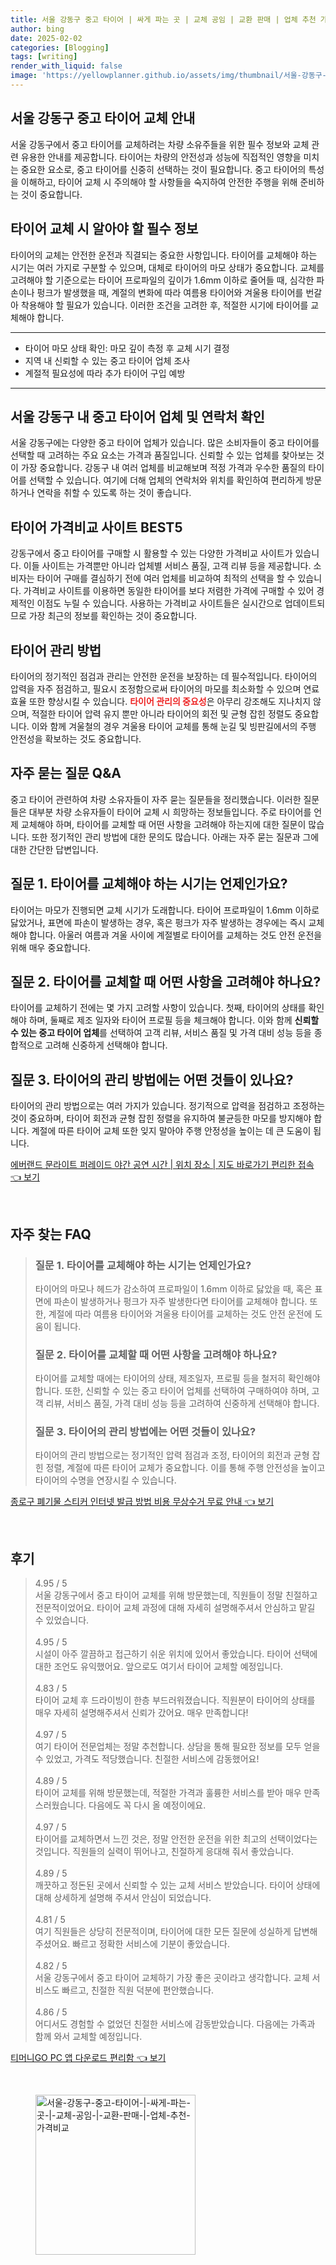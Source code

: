 ```yaml
---
title: 서울 강동구 중고 타이어 | 싸게 파는 곳 | 교체 공임 | 교환 판매 | 업체 추천 가격비교
author: bing
date: 2025-02-02
categories: [Blogging]
tags: [writing]
render_with_liquid: false
image: 'https://yellowplanner.github.io/assets/img/thumbnail/서울-강동구-중고-타이어-|-싸게-파는-곳-|-교체-공임-|-교환-판매-|-업체-추천-가격비교.webp'
---
```



<h2 id='중고 타이어 교체 안내'>서울 강동구 중고 타이어 교체 안내</h2>

<p>서울 강동구에서 중고 타이어를 교체하려는 차량 소유주들을 위한 필수 정보와 교체 관련 유용한 안내를 제공합니다. 타이어는 차량의 안전성과 성능에 직접적인 영향을 미치는 중요한 요소로, 중고 타이어를 신중히 선택하는 것이 필요합니다. 중고 타이어의 특성을 이해하고, 타이어 교체 시 주의해야 할 사항들을 숙지하여 안전한 주행을 위해 준비하는 것이 중요합니다.</p>

<h2 id='중고 타이어 업체 정보'>타이어 교체 시 알아야 할 필수 정보</h2>

<p>타이어의 교체는 안전한 운전과 직결되는 중요한 사항입니다. 타이어를 교체해야 하는 시기는 여러 가지로 구분할 수 있으며, 대체로 타이어의 마모 상태가 중요합니다. 교체를 고려해야 할 기준으로는 타이어 프로파일의 깊이가 1.6mm 이하로 줄어들 때, 심각한 파손이나 펑크가 발생했을 때, 계절의 변화에 따라 여름용 타이어와 겨울용 타이어를 번갈아 착용해야 할 필요가 있습니다. 이러한 조건을 고려한 후, 적절한 시기에 타이어를 교체해야 합니다.</p>

<hr />

<ul>
    <li>타이어 마모 상태 확인: 마모 깊이 측정 후 교체 시기 결정</li>
    <li>지역 내 신뢰할 수 있는 중고 타이어 업체 조사</li>
    <li>계절적 필요성에 따라 추가 타이어 구입 예방</li>
</ul>

<hr />

<h2 id='서울 강동구 타이어 업체 연락처'>서울 강동구 내 중고 타이어 업체 및 연락처 확인</h2>

<p>서울 강동구에는 다양한 중고 타이어 업체가 있습니다. 많은 소비자들이 중고 타이어를 선택할 때 고려하는 주요 요소는 가격과 품질입니다. 신뢰할 수 있는 업체를 찾아보는 것이 가장 중요합니다. 강동구 내 여러 업체를 비교해보며 적정 가격과 우수한 품질의 타이어를 선택할 수 있습니다. 여기에 더해 업체의 연락처와 위치를 확인하여 편리하게 방문하거나 연락을 취할 수 있도록 하는 것이 좋습니다.</p>

<h2 id='타이어 가격비교 사이트 추천'>타이어 가격비교 사이트 BEST5</h2>

<p>강동구에서 중고 타이어를 구매할 시 활용할 수 있는 다양한 가격비교 사이트가 있습니다. 이들 사이트는 가격뿐만 아니라 업체별 서비스 품질, 고객 리뷰 등을 제공합니다. 소비자는 타이어 구매를 결심하기 전에 여러 업체를 비교하여 최적의 선택을 할 수 있습니다. 가격비교 사이트를 이용하면 동일한 타이어를 보다 저렴한 가격에 구매할 수 있어 경제적인 이점도 누릴 수 있습니다. 사용하는 가격비교 사이트들은 실시간으로 업데이트되므로 가장 최근의 정보를 확인하는 것이 중요합니다.</p>

<h2 id='타이어 관리 방법 알아보기'>타이어 관리 방법</h2>

<p>타이어의 정기적인 점검과 관리는 안전한 운전을 보장하는 데 필수적입니다. 타이어의 압력을 자주 점검하고, 필요시 조정함으로써 타이어의 마모를 최소화할 수 있으며 연료 효율 또한 향상시킬 수 있습니다. <b><span style="color: #ee2323;">타이어 관리의 중요성</span></b>은 아무리 강조해도 지나치지 않으며, 적절한 타이어 압력 유지 뿐만 아니라 타이어의 회전 및 균형 잡힌 정렬도 중요합니다. 이와 함께 겨울철의 경우 겨울용 타이어 교체를 통해 눈길 및 빙판길에서의 주행 안전성을 확보하는 것도 중요합니다.</p>

<h2 id='자주 묻는 질문'>자주 묻는 질문 Q&A</h2>

<p>중고 타이어 관련하여 차량 소유자들이 자주 묻는 질문들을 정리했습니다. 이러한 질문들은 대부분 차량 소유자들이 타이어 교체 시 희망하는 정보들입니다. 주로 타이어를 언제 교체해야 하며, 타이어를 교체할 때 어떤 사항을 고려해야 하는지에 대한 질문이 많습니다. 또한 정기적인 관리 방법에 대한 문의도 많습니다. 아래는 자주 묻는 질문과 그에 대한 간단한 답변입니다.</p>

<h2 id='타이어 교체 시기'>질문 1. 타이어를 교체해야 하는 시기는 언제인가요?</h2>

<p>타이어는 마모가 진행되면 교체 시기가 도래합니다. 타이어 프로파일이 1.6mm 이하로 닳았거나, 표면에 파손이 발생하는 경우, 혹은 펑크가 자주 발생하는 경우에는 즉시 교체해야 합니다. 아울러 여름과 겨울 사이에 계절별로 타이어를 교체하는 것도 안전 운전을 위해 매우 중요합니다.</p>

<h2 id='타이어 교체 시 고려 사항'>질문 2. 타이어를 교체할 때 어떤 사항을 고려해야 하나요?</h2>

<p>타이어를 교체하기 전에는 몇 가지 고려할 사항이 있습니다. 첫째, 타이어의 상태를 확인해야 하며, 둘째로 제조 일자와 타이어 프로필 등을 체크해야 합니다. 이와 함께 <b>신뢰할 수 있는 중고 타이어 업체</b>를 선택하여 고객 리뷰, 서비스 품질 및 가격 대비 성능 등을 종합적으로 고려해 신중하게 선택해야 합니다.</p>

<h2 id='타이어 관리 방법 질문'>질문 3. 타이어의 관리 방법에는 어떤 것들이 있나요?</h2>

<p>타이어의 관리 방법으로는 여러 가지가 있습니다. 정기적으로 압력을 점검하고 조정하는 것이 중요하며, 타이어 회전과 균형 잡힌 정렬을 유지하여 불균등한 마모를 방지해야 합니다. 계절에 따른 타이어 교체 또한 잊지 말아야 주행 안정성을 높이는 데 큰 도움이 됩니다.</p>


<p><a class="click-button" title="에버랜드 문라이트 퍼레이드 야간 공연 시간 | 위치 장소 | 지도 바로가기 편리한 접속" href="https://yellowplanner.github.io/posts/%EC%97%90%EB%B2%84%EB%9E%9C%EB%93%9C-%EB%AC%B8%EB%9D%BC%EC%9D%B4%ED%8A%B8-%ED%8D%BC%EB%A0%88%EC%9D%B4%EB%93%9C-%EC%95%BC%EA%B0%84-%EA%B3%B5%EC%97%B0-%EC%8B%9C%EA%B0%84-%EC%9C%84%EC%B9%98-%EC%9E%A5%EC%86%8C-%EC%A7%80%EB%8F%84-%EB%B0%94%EB%A1%9C%EA%B0%80%EA%B8%B0-%ED%8E%B8%EB%A6%AC%ED%95%9C-%EC%A0%91%EC%86%8D/" rel="dofollow">에버랜드 문라이트 퍼레이드 야간 공연 시간 | 위치 장소 | 지도 바로가기 편리한 접속 👈 보기</a></p><br>
<h2 id='자주_찾는_FAQ'>자주 찾는 FAQ</h2>
<div itemscope="" itemtype="https://schema.org/FAQPage"> 
<blockquote> 
<div itemscope="" itemprop="mainEntity" itemtype="https://schema.org/Question"> 
<h3 itemprop="name">질문 1. 타이어를 교체해야 하는 시기는 언제인가요?</h3> 
<div itemscope="" itemprop="acceptedAnswer" itemtype="https://schema.org/Answer"> 
<span itemprop="text"> 
<p>타이어의 마모나 헤드가 감소하여 프로파일이 1.6mm 이하로 닳았을 때, 혹은 표면에 파손이 발생하거나 펑크가 자주 발생한다면 타이어를 교체해야 합니다. 또한, 계절에 따라 여름용 타이어와 겨울용 타이어를 교체하는 것도 안전 운전에 도움이 됩니다.</p> 
</span> 
</div> 
</div> 

<div itemscope="" itemprop="mainEntity" itemtype="https://schema.org/Question"> 
<h3 itemprop="name">질문 2. 타이어를 교체할 때 어떤 사항을 고려해야 하나요?</h3> 
<div itemscope="" itemprop="acceptedAnswer" itemtype="https://schema.org/Answer"> 
<span itemprop="text"> 
<p>타이어를 교체할 때에는 타이어의 상태, 제조일자, 프로필 등을 철저히 확인해야 합니다. 또한, 신뢰할 수 있는 중고 타이어 업체를 선택하여 구매하여야 하며, 고객 리뷰, 서비스 품질, 가격 대비 성능 등을 고려하여 신중하게 선택해야 합니다.</p> 
</span> 
</div> 
</div> 

<div itemscope="" itemprop="mainEntity" itemtype="https://schema.org/Question"> 
<h3 itemprop="name">질문 3. 타이어의 관리 방법에는 어떤 것들이 있나요?</h3> 
<div itemscope="" itemprop="acceptedAnswer" itemtype="https://schema.org/Answer"> 
<span itemprop="text"> 
<p>타이어의 관리 방법으로는 정기적인 압력 점검과 조정, 타이어의 회전과 균형 잡힌 정렬, 계절에 따른 타이어 교체가 중요합니다. 이를 통해 주행 안전성을 높이고 타이어의 수명을 연장시킬 수 있습니다.</p> 
</span> 
</div> 
</div> 
</blockquote> 
</div>
<p><a class="click-button" title="종로구 폐기물 스티커 인터넷 발급 방법 비용 무상수거 무료 안내" href="https://yellowplanner.github.io/posts/%EC%A2%85%EB%A1%9C%EA%B5%AC-%ED%8F%90%EA%B8%B0%EB%AC%BC-%EC%8A%A4%ED%8B%B0%EC%BB%A4-%EC%9D%B8%ED%84%B0%EB%84%B7-%EB%B0%9C%EA%B8%89-%EB%B0%A9%EB%B2%95-%EB%B9%84%EC%9A%A9-%EB%AC%B4%EC%83%81%EC%88%98%EA%B1%B0-%EB%AC%B4%EB%A3%8C-%EC%95%88%EB%82%B4/" rel="dofollow">종로구 폐기물 스티커 인터넷 발급 방법 비용 무상수거 무료 안내 👈 보기</a></p><br>
<h2 id='후기'>후기</h2>
<div itemscope itemtype="https://schema.org/Product">
  <blockquote>
  <div itemprop="review" itemscope itemtype="https://schema.org/Review">
      <div itemprop="reviewRating" itemscope itemtype="https://schema.org/Rating"> <span itemprop="ratingValue">4.95</span> / <span itemprop="bestRating">5</span> </div>
      <span itemprop="reviewBody">서울 강동구에서 중고 타이어 교체를 위해 방문했는데, 직원들이 정말 친절하고 전문적이었어요. 타이어 교체 과정에 대해 자세히 설명해주셔서 안심하고 맡길 수 있었습니다.</span>
  </div>
  <br>
  <div itemprop="review" itemscope itemtype="https://schema.org/Review">
      <div itemprop="reviewRating" itemscope itemtype="https://schema.org/Rating"> <span itemprop="ratingValue">4.95</span> / <span itemprop="bestRating">5</span> </div>
      <span itemprop="reviewBody">시설이 아주 깔끔하고 접근하기 쉬운 위치에 있어서 좋았습니다. 타이어 선택에 대한 조언도 유익했어요. 앞으로도 여기서 타이어 교체할 예정입니다.</span>
  </div>
  <br>
  <div itemprop="review" itemscope itemtype="https://schema.org/Review">
      <div itemprop="reviewRating" itemscope itemtype="https://schema.org/Rating"> <span itemprop="ratingValue">4.83</span> / <span itemprop="bestRating">5</span> </div>
      <span itemprop="reviewBody">타이어 교체 후 드라이빙이 한층 부드러워졌습니다. 직원분이 타이어의 상태를 매우 자세히 설명해주셔서 신뢰가 갔어요. 매우 만족합니다!</span>
  </div>
  <br>
  <div itemprop="review" itemscope itemtype="https://schema.org/Review">
      <div itemprop="reviewRating" itemscope itemtype="https://schema.org/Rating"> <span itemprop="ratingValue">4.97</span> / <span itemprop="bestRating">5</span> </div>
      <span itemprop="reviewBody">여기 타이어 전문업체는 정말 추천합니다. 상담을 통해 필요한 정보를 모두 얻을 수 있었고, 가격도 적당했습니다. 친절한 서비스에 감동했어요!</span>
  </div>
  <br>
  <div itemprop="review" itemscope itemtype="https://schema.org/Review">
      <div itemprop="reviewRating" itemscope itemtype="https://schema.org/Rating"> <span itemprop="ratingValue">4.89</span> / <span itemprop="bestRating">5</span> </div>
      <span itemprop="reviewBody">타이어 교체를 위해 방문했는데, 적절한 가격과 훌륭한 서비스를 받아 매우 만족스러웠습니다. 다음에도 꼭 다시 올 예정이에요.</span>
  </div>
  <br>
  <div itemprop="review" itemscope itemtype="https://schema.org/Review">
      <div itemprop="reviewRating" itemscope itemtype="https://schema.org/Rating"> <span itemprop="ratingValue">4.97</span> / <span itemprop="bestRating">5</span> </div>
      <span itemprop="reviewBody">타이어를 교체하면서 느낀 것은, 정말 안전한 운전을 위한 최고의 선택이었다는 것입니다. 직원들의 실력이 뛰어나고, 친절하게 응대해 줘서 좋았습니다.</span>
  </div>
  <br>
  <div itemprop="review" itemscope itemtype="https://schema.org/Review">
      <div itemprop="reviewRating" itemscope itemtype="https://schema.org/Rating"> <span itemprop="ratingValue">4.89</span> / <span itemprop="bestRating">5</span> </div>
      <span itemprop="reviewBody">깨끗하고 정돈된 곳에서 신뢰할 수 있는 교체 서비스 받았습니다. 타이어 상태에 대해 상세하게 설명해 주셔서 안심이 되었습니다.</span>
  </div>
  <br>
  <div itemprop="review" itemscope itemtype="https://schema.org/Review">
      <div itemprop="reviewRating" itemscope itemtype="https://schema.org/Rating"> <span itemprop="ratingValue">4.81</span> / <span itemprop="bestRating">5</span> </div>
      <span itemprop="reviewBody">여기 직원들은 상당히 전문적이며, 타이어에 대한 모든 질문에 성실하게 답변해주셨어요. 빠르고 정확한 서비스에 기분이 좋았습니다.</span>
  </div>
  <br>
  <div itemprop="review" itemscope itemtype="https://schema.org/Review">
      <div itemprop="reviewRating" itemscope itemtype="https://schema.org/Rating"> <span itemprop="ratingValue">4.82</span> / <span itemprop="bestRating">5</span> </div>
      <span itemprop="reviewBody">서울 강동구에서 중고 타이어 교체하기 가장 좋은 곳이라고 생각합니다. 교체 서비스도 빠르고, 친절한 직원 덕분에 편안했습니다.</span>
  </div>
  <br>
  <div itemprop="review" itemscope itemtype="https://schema.org/Review">
      <div itemprop="reviewRating" itemscope itemtype="https://schema.org/Rating"> <span itemprop="ratingValue">4.86</span> / <span itemprop="bestRating">5</span> </div>
      <span itemprop="reviewBody">어디서도 경험할 수 없었던 친절한 서비스에 감동받았습니다. 다음에는 가족과 함께 와서 교체할 예정입니다.</span>
  </div>
  </blockquote>
</div>
<p><a class="click-button" title="티머니GO PC 앱 다운로드 편리함" href="https://yellowplanner.github.io/posts/%ED%8B%B0%EB%A8%B8%EB%8B%88GO-PC-%EC%95%B1-%EB%8B%A4%EC%9A%B4%EB%A1%9C%EB%93%9C-%ED%8E%B8%EB%A6%AC%ED%95%A8/" rel="dofollow">티머니GO PC 앱 다운로드 편리함 👈 보기</a></p><br>
<figure class="image"><img src="https://yellowplanner.github.io/assets/img/thumbnail/서울-강동구-중고-타이어-|-싸게-파는-곳-|-교체-공임-|-교환-판매-|-업체-추천-가격비교.webp" alt="서울-강동구-중고-타이어-|-싸게-파는-곳-|-교체-공임-|-교환-판매-|-업체-추천-가격비교" width="256" height="256"></figure>